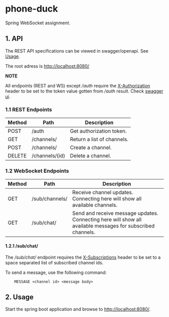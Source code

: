 # phone-duck

Spring WebSocket assignment.

## 1. API

The REST API specifications can be viewed in swagger/openapi. See [Usage](#usage).

The root adress is [http://localhost:8080/](http://localhost:8080/)

**NOTE**

All endpoints (REST and WS) except <i>/auth</i> require the <u>X-Authorization</u> header to be set to the token value gotten from <i>/auth</i> result. Check [swagger ui](#usage).

### 1.1 REST Endpoints

|Method|Path          |Description|
|------|--------------|-----------|
|POST  |/auth         |Get authorization token.|
|GET   |/channels/    |Return a list of channels.|
|POST  |/channels/    |Create a channel.|
|DELETE|/channels/{id}|Delete a channel.|

### 1.2 WebSocket Endpoints

|Method|Path          |Description|
|------|--------------|-----------|
|GET   |/sub/channels/|Receive channel updates.<br/>Connecting here will show all available channels.|
|GET   |/sub/chat/    |Send and receive message updates.<br/>Connecting here will show all available messages for subscribed channels.|

#### 1.2.1 /sub/chat/

The <i>/sub/chat/</i> endpoint requires the <u>X-Subscriptions</u> header to be set to a space separated list of subscribed channel ids.

To send a message, use the following command:

        MESSAGE <channel id> <message body>


## 2. <a name="usage">Usage</a>

Start the spring boot application and browse to [http://localhost:8080/](http://localhost:8080/).
